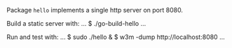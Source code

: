 Package `hello` implements a single http server on port 8080.

Build a static server with:
...
$ ./go-build-hello
...

Run and test with:
...
$ sudo ./hello &
$ w3m -dump http://localhost:8080
...
